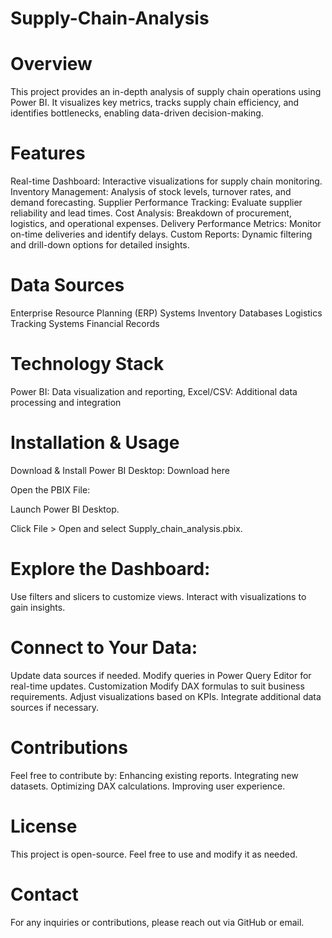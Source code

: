 # Supply-Chain-Analysis
# Overview

This project provides an in-depth analysis of supply chain operations using Power BI. It visualizes key metrics, tracks supply chain efficiency, and identifies bottlenecks, enabling data-driven decision-making.

# Features

Real-time Dashboard: Interactive visualizations for supply chain monitoring.
Inventory Management: Analysis of stock levels, turnover rates, and demand forecasting.
Supplier Performance Tracking: Evaluate supplier reliability and lead times.
Cost Analysis: Breakdown of procurement, logistics, and operational expenses.
Delivery Performance Metrics: Monitor on-time deliveries and identify delays.
Custom Reports: Dynamic filtering and drill-down options for detailed insights.

# Data Sources

Enterprise Resource Planning (ERP) Systems
Inventory Databases
Logistics Tracking Systems
Financial Records

# Technology Stack

Power BI: Data visualization and reporting, 
Excel/CSV: Additional data processing and integration

# Installation & Usage

Download & Install Power BI Desktop: Download here

Open the PBIX File:

Launch Power BI Desktop.

Click File > Open and select Supply_chain_analysis.pbix.

# Explore the Dashboard:

Use filters and slicers to customize views.
Interact with visualizations to gain insights.

# Connect to Your Data:

Update data sources if needed.
Modify queries in Power Query Editor for real-time updates.
Customization
Modify DAX formulas to suit business requirements.
Adjust visualizations based on KPIs.
Integrate additional data sources if necessary.

# Contributions

Feel free to contribute by:
Enhancing existing reports.
Integrating new datasets.
Optimizing DAX calculations.
Improving user experience.

# License

This project is open-source. Feel free to use and modify it as needed.

# Contact

For any inquiries or contributions, please reach out via GitHub or email.

